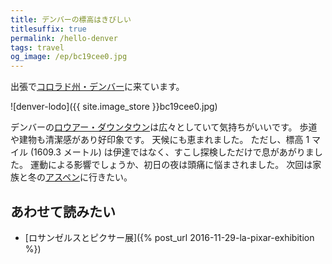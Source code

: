 ```yaml
---
title: デンバーの標高はきびしい
titlesuffix: true
permalink: /hello-denver
tags: travel
og_image: /ep/bc19cee0.jpg
---
```


出張で[コロラド州・デンバー](https://ja.wikipedia.org/wiki/%E3%83%87%E3%83%B3%E3%83%90%E3%83%BC)に来ています。

![denver-lodo]({{ site.image_store }}bc19cee0.jpg)

デンバーの[ロウアー・ダウンタウン](https://en.wikipedia.org/wiki/LoDo,_Denver)は広々としていて気持ちがいいです。
歩道や建物も清潔感があり好印象です。
天候にも恵まれました。
ただし、標高 1 マイル (1609.3 メートル) は伊達ではなく、すこし探検しただけで息があがりました。
運動による影響でしょうか、初日の夜は頭痛に悩まされました。
次回は家族と冬の[アスペン](https://ja.wikipedia.org/wiki/%E3%82%A2%E3%82%B9%E3%83%9A%E3%83%B3_(%E3%82%B3%E3%83%AD%E3%83%A9%E3%83%89%E5%B7%9E))に行きたい。

## あわせて読みたい

- [ロサンゼルスとピクサー展]({% post_url 2016-11-29-la-pixar-exhibition %})
